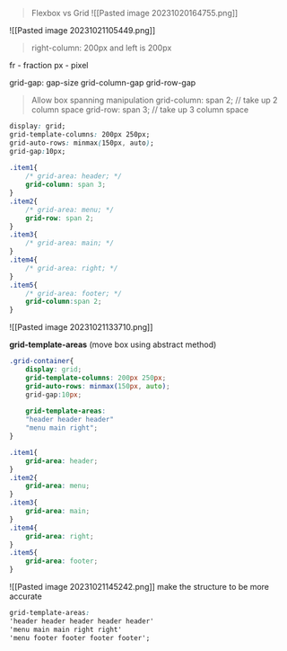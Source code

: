 > Flexbox vs Grid
![[Pasted image 20231020164755.png]]

![[Pasted image 20231021105449.png]]
>right-column: 200px and left is 200px


fr - fraction
px - pixel

grid-gap: gap-size 
	grid-column-gap
	grid-row-gap


> Allow box spanning manipulation
grid-column: span 2; // take up 2 column space
grid-row: span 3;  // take up 3 column space
```css
display: grid;
grid-template-columns: 200px 250px;
grid-auto-rows: minmax(150px, auto);
grid-gap:10px;
    
.item1{
    /* grid-area: header; */
    grid-column: span 3;
}
.item2{
    /* grid-area: menu; */
    grid-row: span 2;
}
.item3{
    /* grid-area: main; */
}
.item4{
    /* grid-area: right; */
}
.item5{
    /* grid-area: footer; */
    grid-column:span 2;
}
```
![[Pasted image 20231021133710.png]]


**grid-template-areas** (move box using abstract method)
```css
.grid-container{
	display: grid;
	grid-template-columns: 200px 250px;
	grid-auto-rows: minmax(150px, auto);
	grid-gap:10px;
    
	grid-template-areas:
	"header header header"
	"menu main right";  
}

.item1{
    grid-area: header; 
}
.item2{
	grid-area: menu; 
}
.item3{
	grid-area: main; 
}
.item4{
	grid-area: right;
}
.item5{
    grid-area: footer;
}
```
![[Pasted image 20231021145242.png]]
make the structure to be more accurate
```css
grid-template-areas:
'header header header header header'
'menu main main right right'
'menu footer footer footer footer';
```
